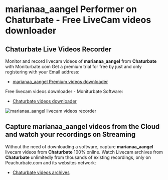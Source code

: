 # marianaa_aangel Performer on Chaturbate - Free LiveCam videos downloader

## Chaturbate Live Videos Recorder

Monitor and record livecam videos of **marianaa_aangel** from **Chaturbate** with Moniturbate.com
Get a premium trial for free by just and only registering with your Email address:
* [marianaa_aangel Premium videos downloader](https://moniturbate.com/request-demo-licence-key.html)

Free livecam videos downloader - Moniturbate Software:
* [Chaturbate videos downloader](https://moniturbate.com/moniturbate-download-software.html)

![marianaa_aangel livecam videos recorder](https://peachurnet.com/templates/moniturbate-software.png)


## Capture marianaa_aangel videos from the Cloud and watch your recordings on Streaming

Without the need of downloading a software, capture **marianaa_aangel** livecam videos from **Chaturbate** 100% online.
Watch Livecam archives from **Chaturbate** unlimitedly from thousands of existing recordings, only on Peachurbate.com and its websites network:
* [Chaturbate videos archives](https://peachurnet.com/)